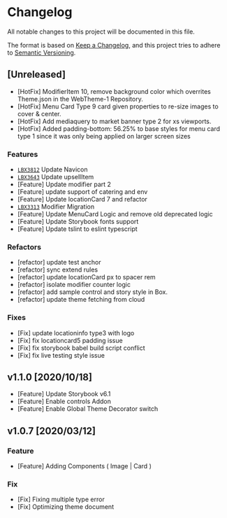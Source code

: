 # Changelog

All notable changes to this project will be documented in this file.

The format is based on [Keep a Changelog](https://keepachangelog.com/en/1.0.0/),
and this project tries to adhere to [Semantic Versioning](https://semver.org/spec/v2.0.0.html).

## [Unreleased]

- [HotFix] ModifierItem 10, remove background color which overrites Theme.json in the WebTheme-1 Repository.
- [HotFix] Menu Card Type 9 card given properties to re-size images to cover & center.
- [HotFix] Add mediaquery to market banner type 2 for xs viewports.
- [HotFix] Added padding-bottom: 56.25% to base styles for menu card type 1 since it was only being applied on larger screen sizes

### Features

- [`LBX3812`](https://lunchboxinc.atlassian.net/browse/LBX-3812) Update Navicon
- [`LBX3643`](https://lunchboxinc.atlassian.net/browse/LBX-3643) Update upsellItem
- [Feature] Update modifier part 2
- [Feature] update support of catering and env
- [Feature] Update locationCard 7 and refactor
- [`LBX3313`](https://lunchboxinc.atlassian.net/browse/LBX-3313) Modifier Migration
- [Feature] Update MenuCard Logic and remove old deprecated logic
- [Feature] Update Storybook fonts support
- [Feature] Update tslint to eslint typescript

### Refactors

- [refactor] update test anchor
- [refactor] sync extend rules
- [refactor] update locationCard px to spacer rem
- [refactor] isolate modifier counter logic
- [refactor] add sample control and story style in Box.
- [refactor] update theme fetching from cloud

### Fixes

- [Fix] update locationinfo type3 with logo
- [Fix] fix locationcard5 padding issue
- [Fix] fix storybook babel build script conflict
- [Fix] fix live testing style issue

## v1.1.0 [2020/10/18]

- [Feature] Update Storybook v6.1
- [Feature] Enable controls Addon
- [Feature] Enable Global Theme Decorator switch

## v1.0.7 [2020/03/12]

### Feature

- [Feature] Adding Components ( Image | Card )

### Fix

- [Fix] Fixing multiple type error
- [Fix] Optimizing theme document
